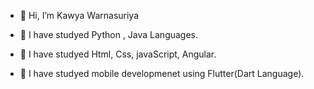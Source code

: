 - 👋 Hi, I’m Kawya Warnasuriya

- 🌱 I have studyed Python , Java Languages.
- 🌱 I have studyed Html, Css, javaScript, Angular.
- 🌱 I have studyed mobile developmenet using Flutter(Dart Language).
  
  
  

